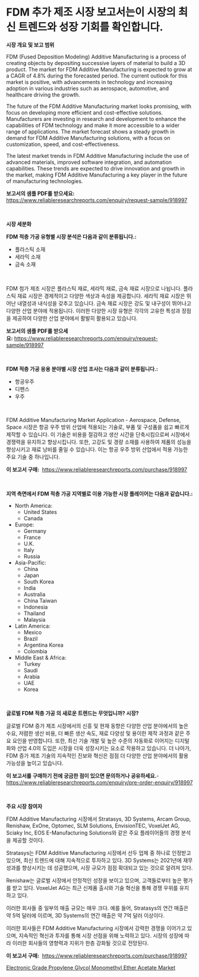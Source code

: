<p><h1>FDM 추가 제조 시장 보고서는이 시장의 최신 트렌드와 성장 기회를 확인합니다.</h1></p><p><strong>시장 개요 및 보고 범위</strong></p>
<p><p>FDM (Fused Deposition Modeling) Additive Manufacturing is a process of creating objects by depositing successive layers of material to build a 3D product. The market for FDM Additive Manufacturing is expected to grow at a CAGR of 4.8% during the forecasted period. The current outlook for this market is positive, with advancements in technology and increasing adoption in various industries such as aerospace, automotive, and healthcare driving the growth.</p><p>The future of the FDM Additive Manufacturing market looks promising, with focus on developing more efficient and cost-effective solutions. Manufacturers are investing in research and development to enhance the capabilities of FDM technology and make it more accessible to a wider range of applications. The market forecast shows a steady growth in demand for FDM Additive Manufacturing solutions, with a focus on customization, speed, and cost-effectiveness.</p><p>The latest market trends in FDM Additive Manufacturing include the use of advanced materials, improved software integration, and automation capabilities. These trends are expected to drive innovation and growth in the market, making FDM Additive Manufacturing a key player in the future of manufacturing technologies.</p></p>
<p><strong>보고서의 샘플 PDF를 받으세요:</strong> <a href="https://www.reliableresearchreports.com/enquiry/request-sample/918997">https://www.reliableresearchreports.com/enquiry/request-sample/918997</a></p>
<p>&nbsp;</p>
<p><strong>시장 세분화</strong></p>
<p><strong>FDM 적층 가공 유형별 시장 분석은 다음과 같이 분류됩니다.:</strong></p>
<p><ul><li>플라스틱 소재</li><li>세라믹 소재</li><li>금속 소재</li></ul></p>
<p>&nbsp;</p>
<p><p>FDM 첨가 제조 시장은 플라스틱 재료, 세라믹 재료, 금속 재료 시장으로 나뉩니다. 플라스틱 재료 시장은 경제적이고 다양한 색상과 속성을 제공합니다. 세라믹 재료 시장은 뛰어난 내열성과 내식성을 갖추고 있습니다. 금속 재료 시장은 강도 및 내구성이 뛰어나고 다양한 산업 분야에 적용됩니다. 이러한 다양한 시장 유형은 각각의 고유한 특성과 장점을 제공하여 다양한 산업 분야에서 활발히 활용되고 있습니다.</p></p>
<p><strong>보고서의 샘플 PDF를 받으세요:</strong>&nbsp;<a href="https://www.reliableresearchreports.com/enquiry/request-sample/918997">https://www.reliableresearchreports.com/enquiry/request-sample/918997</a></p>
<p>&nbsp;</p>
<p><strong> FDM 적층 가공 응용 분야별 시장 산업 조사는 다음과 같이 분류됩니다.:</strong></p>
<p><ul><li>항공우주</li><li>디펜스</li><li>우주</li></ul></p>
<p>&nbsp;</p>
<p><p>FDM Additive Manufacturing Market Application - Aerospace, Defense, Space 시장은 항공 우주 방위 산업에 적용되는 기술로, 부품 및 구성품을 쉽고 빠르게 제작할 수 있습니다. 이 기술은 비용을 절감하고 생산 시간을 단축시킴으로써 시장에서 경쟁력을 유지하고 향상시킵니다. 또한, 고강도 및 경량 소재를 사용하여 제품의 성능을 향상시키고 재료 낭비를 줄일 수 있습니다. 이는 항공 우주 방위 산업에서 적용 가능한 주요 기술 중 하나입니다.</p></p>
<p><strong>이 보고서 구매:</strong>&nbsp; <a href="https://www.reliableresearchreports.com/purchase/918997">https://www.reliableresearchreports.com/purchase/918997</a></p>
<p>&nbsp;</p>
<p><strong>지역 측면에서 FDM 적층 가공 지역별로 이용 가능한 시장 플레이어는 다음과 같습니다.:</strong></p>
<p><ul>
    <li>
        North America:
        <ul>
            <li>United States</li>
            <li>Canada</li>
        </ul>
    </li>
    <li>
        Europe:
        <ul>
            <li>Germany</li>
            <li>France</li>
            <li>U.K.</li>
            <li>Italy</li>
            <li>Russia</li>
        </ul>
    </li>
    <li>
        Asia-Pacific:
        <ul>
            <li>China</li>
            <li>Japan</li>
            <li>South Korea</li>
            <li>India</li>
            <li>Australia</li>
            <li>China Taiwan</li>
            <li>Indonesia</li>
            <li>Thailand</li>
            <li>Malaysia</li>
        </ul>
    </li>
    <li>
        Latin America:
        <ul>
            <li>Mexico</li>
            <li>Brazil</li>
            <li>Argentina Korea</li>
            <li>Colombia</li>
        </ul>
    </li>
    <li>
        Middle East & Africa:
        <ul>
            <li>Turkey</li>
            <li>Saudi</li>
            <li>Arabia</li>
            <li>UAE</li>
            <li>Korea</li>
        </ul>
    </li>
    </ul></p>
<p>&nbsp;</p>
<p><strong>글로벌 FDM 적층 가공 의 새로운 트렌드는 무엇입니까? 시장?</strong></p>
<p><p>글로벌 FDM 증가 제조 시장에서의 신흥 및 현재 동향은 다양한 산업 분야에서의 높은 수요, 저렴한 생산 비용, 더 빠른 생산 속도, 재료 다양성 및 용이한 제작 과정과 같은 주요 요인을 반영합니다. 또한, 최신 기술 개발 및 높은 수준의 자동화로 이어지는 디지털화와 산업 4.0의 도입은 시장을 더욱 성장시키는 요소로 작용하고 있습니다. 더 나아가, FDM 증가 제조 기술의 지속적인 진보와 혁신은 점점 더 다양한 산업 분야에서의 활용 가능성을 높이고 있습니다.</p></p>
<p><strong>이 보고서를 구매하기 전에 궁금한 점이 있으면 문의하거나 공유하세요.</strong>- <a href="https://www.reliableresearchreports.com/enquiry/pre-order-enquiry/918997">https://www.reliableresearchreports.com/enquiry/pre-order-enquiry/918997</a></p>
<p>&nbsp;</p>
<p><strong>주요 시장 참여자</strong></p>
<p><p>FDM Additive Manufacturing 시장에서 Stratasys, 3D Systems, Arcam Group, Renishaw, ExOne, Optomec, SLM Solutions, EnvisionTEC, VoxelJet AG, Sciaky Inc, EOS E-Manufacturing Solutions와 같은 주요 플레이어들의 경쟁 분석을 제공할 것이다.</p><p>Stratasys는 FDM Additive Manufacturing 시장에서 선두 업체 중 하나로 인정받고 있으며, 최신 트렌드에 대해 지속적으로 투자하고 있다. 3D Systems는 2021년에 재무 성과를 향상시키는 데 성공했으며, 시장 규모가 점점 확대되고 있는 것으로 알려져 있다.</p><p>Renishaw는 글로벌 시장에서 안정적인 성장을 보이고 있으며, 고객들로부터 높은 평가를 받고 있다. VoxelJet AG는 최근 신제품 출시와 기술 혁신을 통해 경쟁 우위를 유지하고 있다.</p><p>이러한 회사들 중 일부의 매출 규모는 매우 크다. 예를 들어, Stratasys의 연간 매출은 약 5억 달러에 이르며, 3D Systems의 연간 매출은 약 7억 달러 이상이다.</p><p>이러한 회사들은 FDM Additive Manufacturing 시장에서 강력한 경쟁을 이어가고 있으며, 지속적인 혁신과 투자를 통해 시장 선점을 위해 노력하고 있다. 시장의 성장에 따라 이러한 회사들의 영향력과 지위가 한층 강화될 것으로 전망된다.</p></p>
<p><strong>이 보고서 구매:</strong>&nbsp;&nbsp;<a href="https://www.reliableresearchreports.com/purchase/918997">https://www.reliableresearchreports.com/purchase/918997</a></p>
<p><p><a href="https://github.com/biheemgalvinlouises6hokrh3h/Market-Research-Report-List-1/blob/main/electronic-grade-propylene-glycol-monomethyl-ether-acetate-market.md">Electronic Grade Propylene Glycol Monomethyl Ether Acetate Market</a></p></p>
